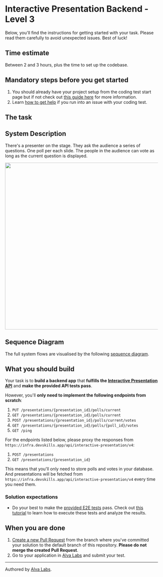 # Interactive Presentation Backend - Level 3

Below, you'll find the instructions for getting started with your task. Please read them carefully to avoid unexpected issues. Best of luck!

## Time estimate

Between 2 and 3 hours, plus the time to set up the codebase.

## Mandatory steps before you get started

1. You should already have your project setup from the coding test start page but if not check out [this guide here](https://help.alvalabs.io/en/articles/9028914-how-to-set-up-the-codebase-for-your-coding-test) for more information.
2. Learn [how to get help](https://help.alvalabs.io/en/articles/9028899-how-to-ask-for-help-with-coding-tests) if you run into an issue with your coding test.


## The task

<!--TASK_INSTRUCTIONS_START-->
## System Description

There's a presenter on the stage. They ask the audience a series of questions. One poll per each slide. The people in the audience can vote as long as the current question is displayed.

<img width="550" src="https://user-images.githubusercontent.com/1162212/139849812-de799423-efc1-42f4-8298-e779c3aa17d7.png" />

## Sequence Diagram

The full system flows are visualised by the following [sequence diagram](https://swimlanes.io/u/mmSDwCQdM). 

## What you should build

Your task is to **build a backend app** that **fulfills the [Interactive Presentation API](https://infra.devskills.app/interactive-presentation/api/4.0.0)** and **make the provided API tests pass**.

However, you'll **only need to implement the following endpoints from scratch**:

1. `PUT /presentations/{presentation_id}/polls/current`
2. `GET /presentations/{presentation_id}/polls/current`
3. `POST /presentations/{presentation_id}/polls/current/votes`
4. `GET /presentations/{presentation_id}/polls/{poll_id}/votes`
5. `GET /ping`

For the endpoints listed below, please proxy the responses from `https://infra.devskills.app/api/interactive-presentation/v4`:

1. `POST /presentations`
2. `GET /presentations/{presentation_id}`

This means that you'll only need to store polls and votes in your database. And presentations will be fetched from `https://infra.devskills.app/api/interactive-presentation/v4` every time you need them.

<!--TASK_INSTRUCTIONS_END-->

### Solution expectations

- Do your best to make the [provided E2E tests](cypress/e2e/backend.cy.js) pass. Check out [this tutorial](https://help.alvalabs.io/en/articles/9028831-how-to-work-with-cypress) to learn how to execute these tests and analyze the results.

## When you are done

1. [Create a new Pull Request](https://docs.github.com/en/pull-requests/collaborating-with-pull-requests/proposing-changes-to-your-work-with-pull-requests/creating-a-pull-request) from the branch where you've committed your solution to the default branch of this repository. **Please do not merge the created Pull Request**.
2. Go to your application in [Alva Labs](https://app.alvalabs.io) and submit your test.

---

Authored by [Alva Labs](https://www.alvalabs.io/).
